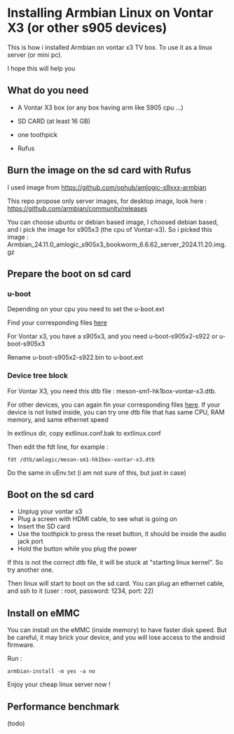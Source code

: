 # Installing Armbian Linux on Vontar X3 (or other s905 devices)

This is how i installed Armbian on vontar x3 TV box. To use it as a linux server (or mini pc).

I hope this will help you 



## What do you need

- A Vontar X3 box (or any box having arm like S905 cpu ...)
- SD CARD (at least 16 GB)
- one toothpick

- Rufus

## Burn the image on the sd card with Rufus 

I used image from https://github.com/ophub/amlogic-s9xxx-armbian

This repo propose only server images, for desktop image, look here : https://github.com/armbian/community/releases

You can choose ubuntu or debian based image, 
I choosed debian based, and i pick the image for s905x3 (the cpu of Vontar-x3).
So i picked this image : Armbian_24.11.0_amlogic_s905x3_bookworm_6.6.62_server_2024.11.20.img.gz

## Prepare the boot on sd card

### u-boot

Depending on your cpu you need to set the u-boot.ext

Find your corresponding files [here](https://github.com/ophub/amlogic-s9xxx-armbian/blob/main/build-armbian/armbian-files/common-files/etc/model_database.conf)

For Vontar x3, you have a s905x3, and you need u-boot-s905x2-s922 or u-boot-s905x3 

Rename u-boot-s905x2-s922.bin to u-boot.ext 

### Device tree block 

For Vontar X3, you need this dtb file : meson-sm1-hk1box-vontar-x3.dtb.

For other devices, you can again fin your corresponding files [here](https://github.com/ophub/amlogic-s9xxx-armbian/blob/main/build-armbian/armbian-files/common-files/etc/model_database.conf).
If your device is not listed inside, you can try one dtb file that has same CPU, RAM memory, and same ethernet speed 

In extlinux dir, copy extlinux.conf.bak to extlinux.conf

Then edit the fdt line, for example :

    fdt /dtb/amlogic/meson-sm1-hk1box-vontar-x3.dtb

Do the same in uEnv.txt (i am not sure of this, but just in case)

## Boot on the sd card 

- Unplug your vontar x3
- Plug a screen with HDMI cable, to see what is going on
- Insert the SD card
- Use the toothpick to press the reset button, it should be inside the audio jack port
- Hold the button while you plug the power 

If this is not the correct dtb file, it will be stuck at "starting linux kernel". So try another one.

Then linux will start to boot on the sd card. You can plug an ethernet cable, and ssh to it (user : root, password: 1234, port: 22)

## Install on eMMC

You can install on the eMMC (inside memory) to have faster disk speed.
But be careful, it may brick your device, and you will lose access to the android firmware. 

Run : 

    armbian-install -m yes -a no

Enjoy your cheap linux server now ! 


## Performance benchmark

(todo)


